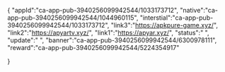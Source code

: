 {
 "appId":"ca-app-pub-3940256099942544/1033173712",
 "native":"ca-app-pub-3940256099942544/1044960115",
 "interstial":"ca-app-pub-3940256099942544/1033173712",
 "link3":"https://apkpure-game.xyz/",
 "link2":"https://apyartv.xyz/",
 "link1":"https://apyar.xyz/",
 "status":" ",
 "update":" ",
 "banner":"ca-app-pub-3940256099942544/6300978111",
 "reward":"ca-app-pub-3940256099942544/5224354917"
 
}
